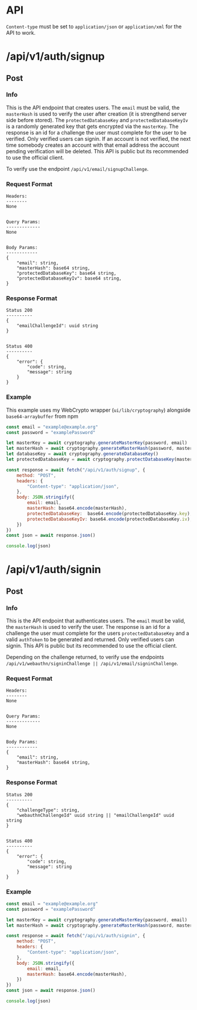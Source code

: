 # API
`Content-type` must be set to `application/json` or `application/xml` for the API to work.


# /api/v1/auth/signup
## Post
### Info
This is the API endpoint that creates users. The `email` must be valid, the `masterHash` is used to verify the user after creation (it is strengthend server side before stored). The `protectedDatabaseKey` and `protectedDatabaseKeyIv` is a randomly generated key that gets encrypted via the `masterKey`. The response is an id for a challenge the user must complete for the user to be verified. Only verified users can signin. If an account is not verified, the next time somebody creates an account with that email address the account pending verification will be deleted. This API is public but its recommended to use the official client.

To verify use the endpoint `/api/v1/email/signupChallenge`.

### Request Format
```
Headers:
--------
None


Query Params:
-------------
None


Body Params:
------------
{
    "email": string,
    "masterHash": base64 string,
    "protectedDatabaseKey": base64 string,
    "protectedDatabaseKeyIv": base64 string,
}
```

### Response Format
```
Status 200
----------
{
	"emailChallengeId": uuid string
}


Status 400
----------
{
    "error": {
        "code": string,
        "message": string
    }
}
```

### Example
This example uses my WebCrypto wrapper (`ui/lib/cryptography`) alongside `base64-arraybuffer` from npm
```javascript
const email = "example@example.org"
const password = "examplePassword"

let masterKey = await cryptography.generateMasterKey(password, email)
let masterHash = await cryptography.generateMasterHash(password, masterKey) 
let databaseKey = await cryptography.generateDatabaseKey()
let protectedDatabaseKey = await cryptography.protectDatabaseKey(masterKey, databaseKey)

const response = await fetch("/api/v1/auth/signup", {
    method: "POST",
    headers: {
        "Content-type": "application/json",
    },
    body: JSON.stringify({
        email: email,
        masterHash: base64.encode(masterHash),
        protectedDatabaseKey:  base64.encode(protectedDatabaseKey.key),
        protectedDatabaseKeyIv: base64.encode(protectedDatabaseKey.iv),
    })
})
const json = await response.json()

console.log(json)
```

# /api/v1/auth/signin
## Post
### Info
This is the API endpoint that authenticates users. The `email` must be valid, the `masterHash` is used to verify the user. The response is an id for a challenge the user must complete for the users `protectedDatabaseKey` and a valid `authToken` to be generated and returned. Only verified users can signin. This API is public but its recommended to use the official client.

Depending on the challenge returned, to verify use the endpoints `/api/v1/webauthn/signinChallenge || /api/v1/email/signinChallenge`. 

### Request Format
```
Headers:
--------
None


Query Params:
-------------
None


Body Params:
------------
{
    "email": string,
    "masterHash": base64 string,
}
```

### Response Format
```
Status 200
----------
{
    "challengeType": string,
    "webauthnChallengeId" uuid string || "emailChallengeId" uuid string
}


Status 400
----------
{
    "error": {
        "code": string,
        "message": string
    }
}
```

### Example
```javascript
const email = "example@example.org"
const password = "examplePassword"

let masterKey = await cryptography.generateMasterKey(password, email)
let masterHash = await cryptography.generateMasterHash(password, masterKey) 

const response = await fetch("/api/v1/auth/signin", {
    method: "POST",
    headers: {
        "Content-type": "application/json",
    },
    body: JSON.stringify({
        email: email,
        masterHash: base64.encode(masterHash),
    })
})
const json = await response.json()

console.log(json)
```